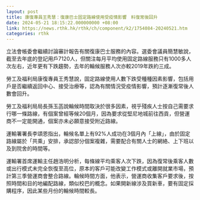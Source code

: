 ```yaml
---
layout: post
title: 康復專員王秀慧：復康巴士固定路線使用受疫情影響　料復常後回升
date: 2024-05-21 18:15:22.000000000 +08:00
link: https://news.rthk.hk/rthk/ch/component/k2/1754084-20240521.htm
categories: rthk
---
```


立法會帳委會繼續討論審計報告有關復康巴士服務的內容。選委會議員簡慧敏說，截至去年底的登記用戶7120人，但關注每月平均使用固定路線服務只有1000多人次左右，近年更有下跌趨勢，去年的輪候服務人次亦較2019年跌約三成。

勞工及福利局康復專員王秀慧說，固定路線使用人數下跌受種種因素影響，包括用戶是否繼續返回中心、接受治療等，認為有關情況受疫情影響，預計逐漸復常後人數會回升。

勞工及福利局局長孫玉菡說輪候時間取決於很多因素，視乎殘疾人士按自己需要求行哪一條路線，有個案曾經等候20個月，因為要求從堅尼地城前往西貢，但營運商不一定能開通，個案亦未必願意接受附近路線。

運輸署署長李頌恩指出，輪候名單上有92%人成功在3個月內「上線」，由於固定路線屬於「共乘」安排，承認部分個案複雜，需要配合有關人士的網絡、上下班以及到院舍的時間等。

運輸署首席運輸主任趙浩明分析，每條線平均乘客人次下跌，因為復常後乘客人數或出行模式未完全恢復至高位，原本的客戶可能改變工作模式或離開就業市場，預計第三季營運商會整合路線。輪候時間方面，他表示，營運商收集客戶要求後，按照時間和目的地編配路線，類似校巴的概念。如果開新線涉及買新車，要有固定採購程序，因此某些月份的輪候時間較長。
